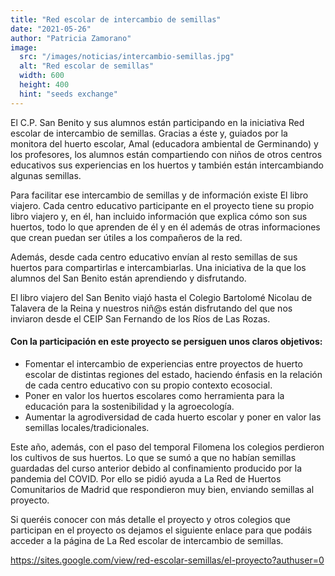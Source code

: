 ```yaml
---
title: "Red escolar de intercambio de semillas"
date: "2021-05-26"
author: "Patricia Zamorano"
image: 
  src: "/images/noticias/intercambio-semillas.jpg"
  alt: "Red escolar de semillas"
  width: 600
  height: 400
  hint: "seeds exchange"
---
```


El C.P. San Benito y sus alumnos están participando en la iniciativa Red escolar de intercambio de semillas. Gracias a éste y, guiados por la monitora del huerto escolar, Amal (educadora ambiental de Germinando) y los profesores, los alumnos están compartiendo con niños de otros centros educativos sus experiencias en los huertos y también están intercambiando algunas semillas.

Para facilitar ese intercambio de semillas y de información existe El libro viajero. Cada centro educativo participante en el proyecto tiene su propio libro viajero y, en él, han incluido información que explica cómo son sus huertos, todo lo que aprenden de él y en él además de otras informaciones que crean puedan ser útiles a los compañeros de la red.

Además, desde cada centro educativo envían al resto semillas de sus huertos para compartirlas e intercambiarlas. Una iniciativa de la que los alumnos del San Benito están aprendiendo y disfrutando.

El libro viajero del San Benito viajó hasta el Colegio Bartolomé Nicolau de Talavera de la Reina y nuestros niñ@s están disfrutando del que nos inviaron desde el CEIP San Fernando de los Ríos de Las Rozas.

<h4 class="font-semibold mt-4">Con la participación en este proyecto se persiguen unos claros objetivos:</h4>
<ul class="list-disc list-inside my-2">
  <li>Fomentar el intercambio de experiencias entre proyectos de huerto escolar de distintas regiones del estado, haciendo énfasis en la relación de cada centro educativo con su propio contexto ecosocial.</li>
  <li>Poner en valor los huertos escolares como herramienta para la educación para la sostenibilidad y la agroecología.</li>
  <li>Aumentar la agrodiversidad de cada huerto escolar y poner en valor las semillas locales/tradicionales.</li>
</ul>

Este año, además, con el paso del temporal Filomena los colegios perdieron los cultivos de sus huertos. Lo que se sumó a que no habían semillas guardadas del curso anterior debido al confinamiento producido por la pandemia del COVID. Por ello se pidió ayuda a La Red de Huertos Comunitarios de Madrid que respondieron muy bien, enviando semillas al proyecto.

<p class="mt-4">Si queréis conocer con más detalle el proyecto y otros colegios que participan en el proyecto os dejamos el siguiente enlace para que podáis acceder a la página de La Red escolar de intercambio de semillas.</p>
<a href="https://sites.google.com/view/red-escolar-semillas/el-proyecto?authuser=0" target="_blank" class="text-primary hover:underline">https://sites.google.com/view/red-escolar-semillas/el-proyecto?authuser=0</a>